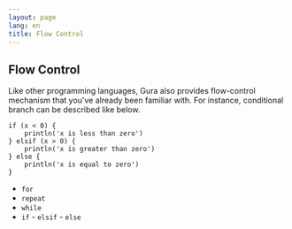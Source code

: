 ```yaml
---
layout: page
lang: en
title: Flow Control
---
```


Flow Control
------------

Like other programming languages, Gura also provides flow-control mechanism that you've already been familiar with.
For instance, conditional branch can be described like below.

    if (x < 0) {
        println('x is less than zero')
    } elsif (x > 0) {
        println('x is greater than zero')
    } else {
        println('x is equal to zero')
    }



- `for`
- `repeat`
- `while`
- `if` - `elsif` - `else`

